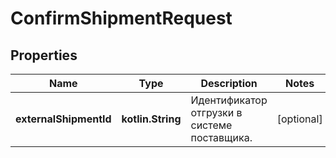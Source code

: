 
# ConfirmShipmentRequest

## Properties
| Name | Type | Description | Notes |
| ------------ | ------------- | ------------- | ------------- |
| **externalShipmentId** | **kotlin.String** | Идентификатор отгрузки в системе поставщика. |  [optional] |



